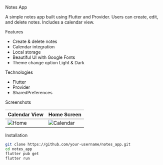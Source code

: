  Notes App

A simple notes app built using Flutter and Provider. Users can create, edit, and delete notes. Includes a calendar view.

 Features
- Create & delete notes
- Calendar integration
- Local storage
- Beautiful UI with Google Fonts
- Theme change option Light & Dark

 Technologies
- Flutter
- Provider
- SharedPreferences

 Screenshots

| Calendar View |Home Screen |
|-------------|---------------|
| ![Home](https://github.com/user-attachments/assets/bb9185bc-7c0e-4489-8c18-21b8fc11e178) | ![Calendar](https://github.com/user-attachments/assets/ed3be293-a414-4c4f-9695-d14c86ad1c5b) |


 Installation
```bash
git clone https://github.com/your-username/notes_app.git
cd notes_app
flutter pub get
flutter run

